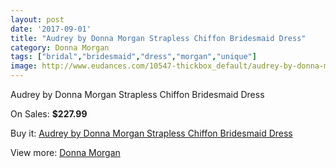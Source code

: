 ```yaml
---
layout: post
date: '2017-09-01'
title: "Audrey by Donna Morgan Strapless Chiffon Bridesmaid Dress"
category: Donna Morgan
tags: ["bridal","bridesmaid","dress","morgan","unique"]
image: http://www.eudances.com/10547-thickbox_default/audrey-by-donna-morgan-strapless-chiffon-bridesmaid-dress.jpg
---
```

Audrey by Donna Morgan Strapless Chiffon Bridesmaid Dress

On Sales: **$227.99**
<a href="https://www.eudances.com/en/donna-morgan/3420-audrey-by-donna-morgan-strapless-chiffon-bridesmaid-dress.html"><amp-img layout="responsive" width="600" height="600" src="//www.eudances.com/10547-thickbox_default/audrey-by-donna-morgan-strapless-chiffon-bridesmaid-dress.jpg" alt="Audrey by Donna Morgan Strapless Chiffon Bridesmaid Dress 0" /></a>
<a href="https://www.eudances.com/en/donna-morgan/3420-audrey-by-donna-morgan-strapless-chiffon-bridesmaid-dress.html"><amp-img layout="responsive" width="600" height="600" src="//www.eudances.com/10579-thickbox_default/audrey-by-donna-morgan-strapless-chiffon-bridesmaid-dress.jpg" alt="Audrey by Donna Morgan Strapless Chiffon Bridesmaid Dress 1" /></a>
<a href="https://www.eudances.com/en/donna-morgan/3420-audrey-by-donna-morgan-strapless-chiffon-bridesmaid-dress.html"><amp-img layout="responsive" width="600" height="600" src="//www.eudances.com/10578-thickbox_default/audrey-by-donna-morgan-strapless-chiffon-bridesmaid-dress.jpg" alt="Audrey by Donna Morgan Strapless Chiffon Bridesmaid Dress 2" /></a>
<a href="https://www.eudances.com/en/donna-morgan/3420-audrey-by-donna-morgan-strapless-chiffon-bridesmaid-dress.html"><amp-img layout="responsive" width="600" height="600" src="//www.eudances.com/10577-thickbox_default/audrey-by-donna-morgan-strapless-chiffon-bridesmaid-dress.jpg" alt="Audrey by Donna Morgan Strapless Chiffon Bridesmaid Dress 3" /></a>
<a href="https://www.eudances.com/en/donna-morgan/3420-audrey-by-donna-morgan-strapless-chiffon-bridesmaid-dress.html"><amp-img layout="responsive" width="600" height="600" src="//www.eudances.com/10576-thickbox_default/audrey-by-donna-morgan-strapless-chiffon-bridesmaid-dress.jpg" alt="Audrey by Donna Morgan Strapless Chiffon Bridesmaid Dress 4" /></a>
<a href="https://www.eudances.com/en/donna-morgan/3420-audrey-by-donna-morgan-strapless-chiffon-bridesmaid-dress.html"><amp-img layout="responsive" width="600" height="600" src="//www.eudances.com/10575-thickbox_default/audrey-by-donna-morgan-strapless-chiffon-bridesmaid-dress.jpg" alt="Audrey by Donna Morgan Strapless Chiffon Bridesmaid Dress 5" /></a>
<a href="https://www.eudances.com/en/donna-morgan/3420-audrey-by-donna-morgan-strapless-chiffon-bridesmaid-dress.html"><amp-img layout="responsive" width="600" height="600" src="//www.eudances.com/10574-thickbox_default/audrey-by-donna-morgan-strapless-chiffon-bridesmaid-dress.jpg" alt="Audrey by Donna Morgan Strapless Chiffon Bridesmaid Dress 6" /></a>
<a href="https://www.eudances.com/en/donna-morgan/3420-audrey-by-donna-morgan-strapless-chiffon-bridesmaid-dress.html"><amp-img layout="responsive" width="600" height="600" src="//www.eudances.com/10573-thickbox_default/audrey-by-donna-morgan-strapless-chiffon-bridesmaid-dress.jpg" alt="Audrey by Donna Morgan Strapless Chiffon Bridesmaid Dress 7" /></a>
<a href="https://www.eudances.com/en/donna-morgan/3420-audrey-by-donna-morgan-strapless-chiffon-bridesmaid-dress.html"><amp-img layout="responsive" width="600" height="600" src="//www.eudances.com/10572-thickbox_default/audrey-by-donna-morgan-strapless-chiffon-bridesmaid-dress.jpg" alt="Audrey by Donna Morgan Strapless Chiffon Bridesmaid Dress 8" /></a>
<a href="https://www.eudances.com/en/donna-morgan/3420-audrey-by-donna-morgan-strapless-chiffon-bridesmaid-dress.html"><amp-img layout="responsive" width="600" height="600" src="//www.eudances.com/10571-thickbox_default/audrey-by-donna-morgan-strapless-chiffon-bridesmaid-dress.jpg" alt="Audrey by Donna Morgan Strapless Chiffon Bridesmaid Dress 9" /></a>
<a href="https://www.eudances.com/en/donna-morgan/3420-audrey-by-donna-morgan-strapless-chiffon-bridesmaid-dress.html"><amp-img layout="responsive" width="600" height="600" src="//www.eudances.com/10570-thickbox_default/audrey-by-donna-morgan-strapless-chiffon-bridesmaid-dress.jpg" alt="Audrey by Donna Morgan Strapless Chiffon Bridesmaid Dress 10" /></a>
<a href="https://www.eudances.com/en/donna-morgan/3420-audrey-by-donna-morgan-strapless-chiffon-bridesmaid-dress.html"><amp-img layout="responsive" width="600" height="600" src="//www.eudances.com/10569-thickbox_default/audrey-by-donna-morgan-strapless-chiffon-bridesmaid-dress.jpg" alt="Audrey by Donna Morgan Strapless Chiffon Bridesmaid Dress 11" /></a>
<a href="https://www.eudances.com/en/donna-morgan/3420-audrey-by-donna-morgan-strapless-chiffon-bridesmaid-dress.html"><amp-img layout="responsive" width="600" height="600" src="//www.eudances.com/10568-thickbox_default/audrey-by-donna-morgan-strapless-chiffon-bridesmaid-dress.jpg" alt="Audrey by Donna Morgan Strapless Chiffon Bridesmaid Dress 12" /></a>
<a href="https://www.eudances.com/en/donna-morgan/3420-audrey-by-donna-morgan-strapless-chiffon-bridesmaid-dress.html"><amp-img layout="responsive" width="600" height="600" src="//www.eudances.com/10567-thickbox_default/audrey-by-donna-morgan-strapless-chiffon-bridesmaid-dress.jpg" alt="Audrey by Donna Morgan Strapless Chiffon Bridesmaid Dress 13" /></a>
<a href="https://www.eudances.com/en/donna-morgan/3420-audrey-by-donna-morgan-strapless-chiffon-bridesmaid-dress.html"><amp-img layout="responsive" width="600" height="600" src="//www.eudances.com/10566-thickbox_default/audrey-by-donna-morgan-strapless-chiffon-bridesmaid-dress.jpg" alt="Audrey by Donna Morgan Strapless Chiffon Bridesmaid Dress 14" /></a>
<a href="https://www.eudances.com/en/donna-morgan/3420-audrey-by-donna-morgan-strapless-chiffon-bridesmaid-dress.html"><amp-img layout="responsive" width="600" height="600" src="//www.eudances.com/10565-thickbox_default/audrey-by-donna-morgan-strapless-chiffon-bridesmaid-dress.jpg" alt="Audrey by Donna Morgan Strapless Chiffon Bridesmaid Dress 15" /></a>
<a href="https://www.eudances.com/en/donna-morgan/3420-audrey-by-donna-morgan-strapless-chiffon-bridesmaid-dress.html"><amp-img layout="responsive" width="600" height="600" src="//www.eudances.com/10564-thickbox_default/audrey-by-donna-morgan-strapless-chiffon-bridesmaid-dress.jpg" alt="Audrey by Donna Morgan Strapless Chiffon Bridesmaid Dress 16" /></a>
<a href="https://www.eudances.com/en/donna-morgan/3420-audrey-by-donna-morgan-strapless-chiffon-bridesmaid-dress.html"><amp-img layout="responsive" width="600" height="600" src="//www.eudances.com/10563-thickbox_default/audrey-by-donna-morgan-strapless-chiffon-bridesmaid-dress.jpg" alt="Audrey by Donna Morgan Strapless Chiffon Bridesmaid Dress 17" /></a>
<a href="https://www.eudances.com/en/donna-morgan/3420-audrey-by-donna-morgan-strapless-chiffon-bridesmaid-dress.html"><amp-img layout="responsive" width="600" height="600" src="//www.eudances.com/10562-thickbox_default/audrey-by-donna-morgan-strapless-chiffon-bridesmaid-dress.jpg" alt="Audrey by Donna Morgan Strapless Chiffon Bridesmaid Dress 18" /></a>
<a href="https://www.eudances.com/en/donna-morgan/3420-audrey-by-donna-morgan-strapless-chiffon-bridesmaid-dress.html"><amp-img layout="responsive" width="600" height="600" src="//www.eudances.com/10561-thickbox_default/audrey-by-donna-morgan-strapless-chiffon-bridesmaid-dress.jpg" alt="Audrey by Donna Morgan Strapless Chiffon Bridesmaid Dress 19" /></a>
<a href="https://www.eudances.com/en/donna-morgan/3420-audrey-by-donna-morgan-strapless-chiffon-bridesmaid-dress.html"><amp-img layout="responsive" width="600" height="600" src="//www.eudances.com/10560-thickbox_default/audrey-by-donna-morgan-strapless-chiffon-bridesmaid-dress.jpg" alt="Audrey by Donna Morgan Strapless Chiffon Bridesmaid Dress 20" /></a>
<a href="https://www.eudances.com/en/donna-morgan/3420-audrey-by-donna-morgan-strapless-chiffon-bridesmaid-dress.html"><amp-img layout="responsive" width="600" height="600" src="//www.eudances.com/10559-thickbox_default/audrey-by-donna-morgan-strapless-chiffon-bridesmaid-dress.jpg" alt="Audrey by Donna Morgan Strapless Chiffon Bridesmaid Dress 21" /></a>
<a href="https://www.eudances.com/en/donna-morgan/3420-audrey-by-donna-morgan-strapless-chiffon-bridesmaid-dress.html"><amp-img layout="responsive" width="600" height="600" src="//www.eudances.com/10558-thickbox_default/audrey-by-donna-morgan-strapless-chiffon-bridesmaid-dress.jpg" alt="Audrey by Donna Morgan Strapless Chiffon Bridesmaid Dress 22" /></a>
<a href="https://www.eudances.com/en/donna-morgan/3420-audrey-by-donna-morgan-strapless-chiffon-bridesmaid-dress.html"><amp-img layout="responsive" width="600" height="600" src="//www.eudances.com/10557-thickbox_default/audrey-by-donna-morgan-strapless-chiffon-bridesmaid-dress.jpg" alt="Audrey by Donna Morgan Strapless Chiffon Bridesmaid Dress 23" /></a>
<a href="https://www.eudances.com/en/donna-morgan/3420-audrey-by-donna-morgan-strapless-chiffon-bridesmaid-dress.html"><amp-img layout="responsive" width="600" height="600" src="//www.eudances.com/10556-thickbox_default/audrey-by-donna-morgan-strapless-chiffon-bridesmaid-dress.jpg" alt="Audrey by Donna Morgan Strapless Chiffon Bridesmaid Dress 24" /></a>
<a href="https://www.eudances.com/en/donna-morgan/3420-audrey-by-donna-morgan-strapless-chiffon-bridesmaid-dress.html"><amp-img layout="responsive" width="600" height="600" src="//www.eudances.com/10555-thickbox_default/audrey-by-donna-morgan-strapless-chiffon-bridesmaid-dress.jpg" alt="Audrey by Donna Morgan Strapless Chiffon Bridesmaid Dress 25" /></a>
<a href="https://www.eudances.com/en/donna-morgan/3420-audrey-by-donna-morgan-strapless-chiffon-bridesmaid-dress.html"><amp-img layout="responsive" width="600" height="600" src="//www.eudances.com/10554-thickbox_default/audrey-by-donna-morgan-strapless-chiffon-bridesmaid-dress.jpg" alt="Audrey by Donna Morgan Strapless Chiffon Bridesmaid Dress 26" /></a>
<a href="https://www.eudances.com/en/donna-morgan/3420-audrey-by-donna-morgan-strapless-chiffon-bridesmaid-dress.html"><amp-img layout="responsive" width="600" height="600" src="//www.eudances.com/10553-thickbox_default/audrey-by-donna-morgan-strapless-chiffon-bridesmaid-dress.jpg" alt="Audrey by Donna Morgan Strapless Chiffon Bridesmaid Dress 27" /></a>
<a href="https://www.eudances.com/en/donna-morgan/3420-audrey-by-donna-morgan-strapless-chiffon-bridesmaid-dress.html"><amp-img layout="responsive" width="600" height="600" src="//www.eudances.com/10552-thickbox_default/audrey-by-donna-morgan-strapless-chiffon-bridesmaid-dress.jpg" alt="Audrey by Donna Morgan Strapless Chiffon Bridesmaid Dress 28" /></a>
<a href="https://www.eudances.com/en/donna-morgan/3420-audrey-by-donna-morgan-strapless-chiffon-bridesmaid-dress.html"><amp-img layout="responsive" width="600" height="600" src="//www.eudances.com/10551-thickbox_default/audrey-by-donna-morgan-strapless-chiffon-bridesmaid-dress.jpg" alt="Audrey by Donna Morgan Strapless Chiffon Bridesmaid Dress 29" /></a>
<a href="https://www.eudances.com/en/donna-morgan/3420-audrey-by-donna-morgan-strapless-chiffon-bridesmaid-dress.html"><amp-img layout="responsive" width="600" height="600" src="//www.eudances.com/10550-thickbox_default/audrey-by-donna-morgan-strapless-chiffon-bridesmaid-dress.jpg" alt="Audrey by Donna Morgan Strapless Chiffon Bridesmaid Dress 30" /></a>
<a href="https://www.eudances.com/en/donna-morgan/3420-audrey-by-donna-morgan-strapless-chiffon-bridesmaid-dress.html"><amp-img layout="responsive" width="600" height="600" src="//www.eudances.com/10549-thickbox_default/audrey-by-donna-morgan-strapless-chiffon-bridesmaid-dress.jpg" alt="Audrey by Donna Morgan Strapless Chiffon Bridesmaid Dress 31" /></a>
<a href="https://www.eudances.com/en/donna-morgan/3420-audrey-by-donna-morgan-strapless-chiffon-bridesmaid-dress.html"><amp-img layout="responsive" width="600" height="600" src="//www.eudances.com/10548-thickbox_default/audrey-by-donna-morgan-strapless-chiffon-bridesmaid-dress.jpg" alt="Audrey by Donna Morgan Strapless Chiffon Bridesmaid Dress 32" /></a>

Buy it: [Audrey by Donna Morgan Strapless Chiffon Bridesmaid Dress](https://www.eudances.com/en/donna-morgan/3420-audrey-by-donna-morgan-strapless-chiffon-bridesmaid-dress.html "Audrey by Donna Morgan Strapless Chiffon Bridesmaid Dress")

View more: [Donna Morgan](https://www.eudances.com/en/62-Donna-Morgan "Donna Morgan")